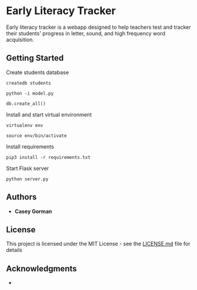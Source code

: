 # Early Literacy Tracker

Early literacy tracker is a webapp designed to help teachers test and tracker their students' progress in letter, sound, and high frequency word acquisition.

## Getting Started

Create students database

```
createdb students
```
```
python -i model.py 
```
```
db.create_all()
```
Install and start virtual environment

```
virtualenv env
```
```
source env/bin/activate
```
Install requirements
```
pip3 install -r requirements.txt
```
Start Flask server
```
python server.py
```


## Authors

* **Casey Gorman**

## License

This project is licensed under the MIT License - see the [LICENSE.md](LICENSE.md) file for details

## Acknowledgments

* 
